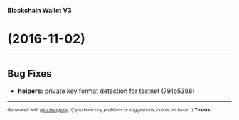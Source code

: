 __Blockchain Wallet V3__

#   (2016-11-02)



---

## Bug Fixes

- **helpers:** private key format detection for testnet
  ([791b5398](https://github.com/blockchain/My-Wallet-V3/commit/791b53981c140411d92f00a22ca360b52407f1b7))



---
<sub><sup>*Generated with [git-changelog](https://github.com/rafinskipg/git-changelog). If you have any problems or suggestions, create an issue.* :) **Thanks** </sub></sup>